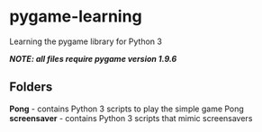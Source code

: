 # pygame-learning
Learning the pygame library for Python 3

***NOTE: all files require pygame version 1.9.6***

## Folders
**Pong** - contains Python 3 scripts to play the simple game Pong
<br />**screensaver** - contains Python 3 scripts that mimic screensavers
